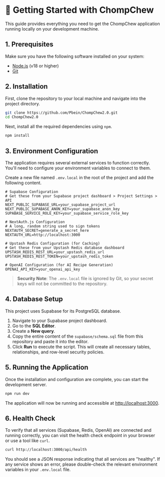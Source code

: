 # 🚀 Getting Started with ChompChew

This guide provides everything you need to get the ChompChew application running locally on your development machine.

## 1. Prerequisites

Make sure you have the following software installed on your system:

-   [Node.js](https://nodejs.org/) (v18 or higher)
-   [Git](https://git-scm.com/)

## 2. Installation

First, clone the repository to your local machine and navigate into the project directory.

```bash
git clone https://github.com/Pbein/ChompChew2.0.git
cd ChompChew2.0
```

Next, install all the required dependencies using `npm`.

```bash
npm install
```

## 3. Environment Configuration

The application requires several external services to function correctly. You'll need to configure your environment variables to connect to them.

Create a new file named `.env.local` in the root of the project and add the following content.

```env
# Supabase Configuration
# Get these from your Supabase project dashboard > Project Settings > API
NEXT_PUBLIC_SUPABASE_URL=your_supabase_project_url
NEXT_PUBLIC_SUPABASE_ANON_KEY=your_supabase_anon_key
SUPABASE_SERVICE_ROLE_KEY=your_supabase_service_role_key

# NextAuth.js Configuration
# A long, random string used to sign tokens
NEXTAUTH_SECRET=generate_a_secret_here
NEXTAUTH_URL=http://localhost:3000

# Upstash Redis Configuration (for Caching)
# Get these from your Upstash Redis database dashboard
UPSTASH_REDIS_REST_URL=your_upstash_redis_url
UPSTASH_REDIS_REST_TOKEN=your_upstash_redis_token

# OpenAI Configuration (for AI Recipe Generation)
OPENAI_API_KEY=your_openai_api_key
```

> **Security Note**: The `.env.local` file is ignored by Git, so your secret keys will not be committed to the repository.

## 4. Database Setup

This project uses Supabase for its PostgreSQL database.

1.  Navigate to your Supabase project dashboard.
2.  Go to the **SQL Editor**.
3.  Create a **New query**.
4.  Copy the entire content of the `supabase/schema.sql` file from this repository and paste it into the editor.
5.  Click **Run** to execute the script. This will create all necessary tables, relationships, and row-level security policies.

## 5. Running the Application

Once the installation and configuration are complete, you can start the development server.

```bash
npm run dev
```

The application will now be running and accessible at [http://localhost:3000](http://localhost:3000).

## 6. Health Check

To verify that all services (Supabase, Redis, OpenAI) are connected and running correctly, you can visit the health check endpoint in your browser or use a tool like `curl`.

```bash
curl http://localhost:3000/api/health
```

You should see a JSON response indicating that all services are "healthy". If any service shows an error, please double-check the relevant environment variables in your `.env.local` file. 